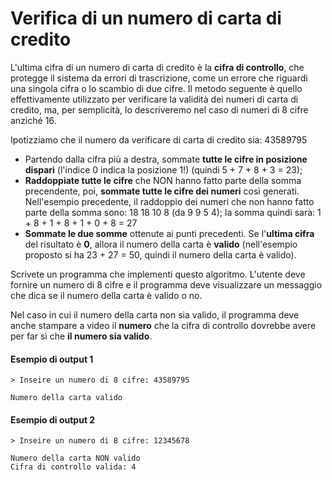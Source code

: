 # Verifica di un numero di carta di credito
L'ultima cifra di un numero di carta di credito è la **cifra di controllo**, che protegge il sistema da errori di trascrizione, come un errore che riguardi una singola cifra o lo scambio di due cifre.
Il metodo seguente è quello effettivamente utilizzato per verificare la validità dei numeri di carta di credito, ma, per semplicità, lo descriveremo nel caso di numeri di 8 cifre anziché 16.

Ipotizziamo che il numero da verificare di carta di credito sia: 43589795

* Partendo dalla cifra più a destra, sommate **tutte le cifre in posizione dispari** (l'indice 0 indica la posizione 1!) (quindi 5 + 7 + 8 + 3 = 23);
* **Raddoppiate tutte le cifre** che NON hanno fatto parte della somma precendente, poi, **sommate tutte le cifre dei numeri** così generati.
Nell'esempio precedente, il raddoppio dei numeri che non hanno fatto parte della somma sono: 18 18 10 8 (da 9 9 5 4); la somma quindi sarà: 1 + 8 + 1 + 8 + 1 + 0 + 8 = 27
* **Sommate le due somme** ottenute ai punti precedenti. Se l'**ultima cifra** del risultato è **0**, allora il numero della carta è **valido** (nell'esempio proposto si ha 23 + 27 = 50, quindi il numero della carta è valido).

Scrivete un programma che implementi questo algoritmo. L'utente deve fornire un numero di 8 cifre e il programma deve visualizzare un messaggio che dica se il numero della carta è valido o no.

Nel caso in cui il numero della carta non sia valido, il programma deve anche stampare a video il **numero** che la cifra di controllo dovrebbe avere per far sì che **il numero sia valido**.

#### Esempio di output 1
```
> Inseire un numero di 8 cifre: 43589795

Numero della carta valido
```

#### Esempio di output 2
```
> Inseire un numero di 8 cifre: 12345678

Numero della carta NON valido
Cifra di controllo valida: 4
```



